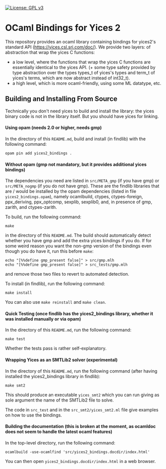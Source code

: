 [![License: GPL v3](https://img.shields.io/badge/License-GPLv3-blue.svg)](https://www.gnu.org/licenses/gpl-3.0)

# OCaml Bindings for Yices 2

This repository provides an ocaml library containing bindings for yices2's standard API (https://yices.csl.sri.com/doc/).
We provide two layers: of abstraction that wrap the yices C functions:
- a low level, where the functions that wrap the yices C functions are essentially identical to the yices API.
(+ some type safety provided by type abstraction over the types types_t of yices's types and term_t of yices's terms, which are now abstract instead of int32_t).
- a high level, which is more ocaml-friendly, using some ML datatype, etc.

## Building and Installing From Source

Technically you don't need yices to build and install the library: the yices binary code is not in the library itself.
But you should have yices for linking.

#### Using opam (needs 2.0 or higher, needs gmp)

In the directory of this `README.md`, build and install (in findlib) with the following command:
```
opam pin add yices2_bindings .
```

#### Without opam (gmp not mandatory, but it provides additional yices bindings)

The dependencies you need are listed in `src/META_gmp` (if you have gmp) or `src/META_nogmp` (if you do not have gmp). These are the findlib libraries that are / would be installed by the opam dependencies (listed in file `yices2_bindings.opam`), namely ocamlbuild, ctypes, ctypes-foreign, ppx_deriving, ppx_optcomp, sexplib, sexplib0, and, in presence of gmp, zarith, and ctypes-zarith.

To build, run the following command:
```
make
```
in the directory of this `README.md`. The build should automatically detect whether you have gmp and add the extra yices bindings if you do.
If for some weird reason you want the non-gmp version of the bindings even though you do have it, run this before `make`:
```
echo "[%%define gmp_present false]" > src/gmp.mlh
echo "[%%define gmp_present false]" > src_tests/gmp.mlh
```
and remove those two files to revert to automated detection.

To install (in findlib), run the following command:
```
make install
```

You can also use `make reinstall` and `make clean`.

#### Quick Testing (once findlib has the yices2_bindings library, whether it was installed manually or via opam)

In the directory of this `README.md`, run the following command:
```
make test
```
Whether the tests pass is rather self-explanatory.

#### Wrapping Yices as an SMTLib2 solver (experimental)

In the directory of this `README.md`, run the following command (after having installed the yices2_bindings library in findlib):
```
make smt2
```
This should produce an executable `yices_smt2` which you can run giving as sole argument the name of the SMTLib2 file to solve.

The code in `src_test` and in the `src_smt2/yices_smt2.ml` file give examples on how to use the bindings.

#### Building the documentation (this is broken at the moment, as ocamldoc does not seem to handle the latest ocaml features)

In the top-level directory, run the following command:
```
ocamlbuild -use-ocamlfind 'src/yices2_bindings.docdir/index.html'
```
You can then open `yices2_bindings.docdir/index.html` in a web browser.

